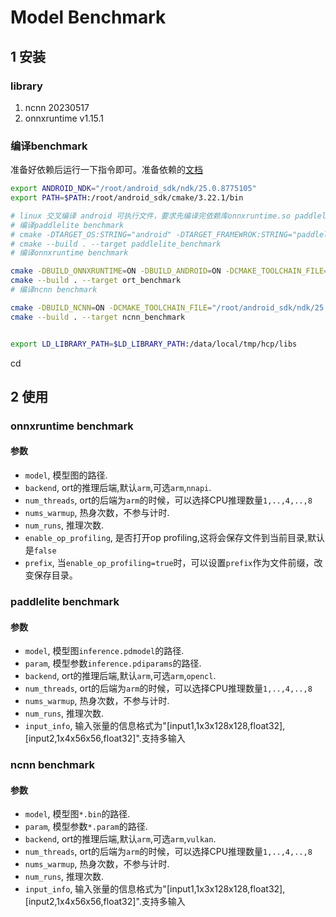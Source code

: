 # Model Benchmark

## 1 安装

### library
1. ncnn 20230517
2. onnxruntime v1.15.1

### 编译benchmark
准备好依赖后运行一下指令即可。准备依赖的[文档](docs/builder/README.md)
```bash
export ANDROID_NDK="/root/android_sdk/ndk/25.0.8775105"
export PATH=$PATH:/root/android_sdk/cmake/3.22.1/bin

# linux 交叉编译 android 可执行文件，要求先编译完依赖库onnxruntime.so paddlelite.so ncnn.so
# 编译paddlelite benchmark
# cmake -DTARGET_OS:STRING="android" -DTARGET_FRAMEWROK:STRING="paddlelite" -DCMAKE_TOOLCHAIN_FILE="/root/android_sdk/ndk/25.0.8775105/build/cmake/android.toolchain.cmake" -DANDROID_ABI="arm64-v8a" -DANDROID_PLATFORM=android-29 -G "Ninja" ..
# cmake --build . --target paddlelite_benchmark
# 编译onnxruntime benchmark

cmake -DBUILD_ONNXRUNTIME=ON -DBUILD_ANDROID=ON -DCMAKE_TOOLCHAIN_FILE="/root/android_sdk/ndk/25.0.8775105/build/cmake/android.toolchain.cmake" -DANDROID_ABI="arm64-v8a"  -DANDROID_PLATFORM=android-29 -G "Ninja" ..
cmake --build . --target ort_benchmark
# 编译ncnn benchmark

cmake -DBUILD_NCNN=ON -DCMAKE_TOOLCHAIN_FILE="/root/android_sdk/ndk/25.0.8775105/build/cmake/android.toolchain.cmake" -DANDROID_ABI="arm64-v8a"  -DANDROID_PLATFORM=android-29 -G "Ninja" ..
cmake --build . --target ncnn_benchmark


export LD_LIBRARY_PATH=$LD_LIBRARY_PATH:/data/local/tmp/hcp/libs
```
cd 

## 2 使用

### onnxruntime benchmark
#### 参数
- `model`, 模型图的路径.
- `backend`, ort的推理后端,默认`arm`,可选`arm`,`nnapi`.
- `num_threads`, ort的后端为`arm`的时候，可以选择CPU推理数量`1,..,4,..,8`
- `nums_warmup`, 热身次数，不参与计时.
- `num_runs`, 推理次数.
- `enable_op_profiling`, 是否打开op profiling,这将会保存文件到当前目录,默认是`false`
- `prefix`, 当`enable_op_profiling=true`时，可以设置`prefix`作为文件前缀，改变保存目录。

### paddlelite benchmark
#### 参数
- `model`, 模型图`inference.pdmodel`的路径.
- `param`, 模型参数`inference.pdiparams`的路径.
- `backend`, ort的推理后端,默认`arm`,可选`arm`,`opencl`.
- `num_threads`, ort的后端为`arm`的时候，可以选择CPU推理数量`1,..,4,..,8`
- `nums_warmup`, 热身次数，不参与计时.
- `num_runs`, 推理次数.
- `input_info`, 输入张量的信息格式为"[input1,1x3x128x128,float32],[input2,1x4x56x56,float32]".支持多输入
<!-- - `output_info`, 输出张量的信息格式为:"output1:1x7x128x128,output2:1x4x128x128".支持多输出. -->


### ncnn benchmark
#### 参数
- `model`, 模型图`*.bin`的路径.
- `param`, 模型参数`*.param`的路径.
- `backend`, ort的推理后端,默认`arm`,可选`arm`,`vulkan`.
- `num_threads`, ort的后端为`arm`的时候，可以选择CPU推理数量`1,..,4,..,8`
- `nums_warmup`, 热身次数，不参与计时.
- `num_runs`, 推理次数.
- `input_info`, 输入张量的信息格式为"[input1,1x3x128x128,float32],[input2,1x4x56x56,float32]".支持多输入
<!-- - `output_info`, 输出张量的信息格式为:"output1:1x7x128x128,output2:1x4x128x128".支持多输出. -->

